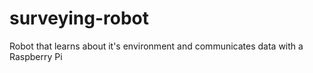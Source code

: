 surveying-robot
===============

Robot that learns about it's environment and communicates data with a Raspberry Pi
